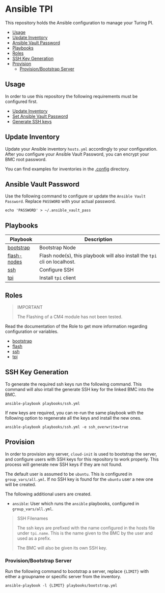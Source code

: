 # Ansible TPI

This repository holds the Ansible configuration to manage your Turing PI.

- [Usage](#usage)
- [Update Inventory](#update-inventory)
- [Ansible Vault Password](#ansible-vault-password)
- [Playbooks](#playbooks)
- [Roles](#roles)
- [SSH Key Generation](#ssh-key-generation)
- [Provision](#provision)
  - [Provision/Bootstrap Server](#provisionbootstrap-server)

## Usage

In order to use this repository the following requirements must be configured first.

<!-- no toc -->
- [Update Inventory](#update-inventory)
- [Set Ansible Vault Password](#ansible-vault-password)
- [Generate SSH keys](#ssh-key-generation)

## Update Inventory

Update your Ansible inventory `hosts.yml` accordingly to your configuration.
After you configure your Ansible Vault Password, you can encrypt your BMC root password.

You can find examples for inventories in the [.config](./.config) directory.

## Ansible Vault Password

Use the following command to configure or update the `Ansible Vault Password`.
Replace `PASSWORD` with your actual password.

```shell
echo 'PASSWORD' > ~/.ansible_vault_pass
```

## Playbooks

| Playbook                                   | Description                                                                |
| ------------------------------------------ | -------------------------------------------------------------------------- |
| [bootstrap](./playbooks/bootstrap.yml)     | Bootstrap Node                                                             |
| [flash-nodes](./playbooks/flash-nodes.yml) | Flash node(s), this playbook will also install the `tpi` cli on localhost. |
| [ssh](./playbooks/ssh.yml)                 | Configure SSH                                                              |
| [tpi](./playbooks/tpi.yml)                 | Install `tpi` client                                                       |

## Roles

> IMPORTANT
>
> The Flashing of a CM4 module has not been tested.

Read the documentation of the Role to get more information regarding configuration or variables.

- [bootstrap](./roles/bootstrap/README.md)
- [flash](./roles/flash/README.md)
- [ssh](./roles/ssh/)
- [tpi](./roles/tpi/README.md)

## SSH Key Generation

To generate the required ssh keys run the following command.
This command will also intall the generate SSH key for the linked BMC into the BMC.

```shell
ansible-playbook playbooks/ssh.yml
```

If new keys are required, you can re-run the same playbook with the following option to regenerate
all the keys and install the new ones.

```shell
ansible-playbook playbooks/ssh.yml -e ssh_overwrite=true
```

## Provision

In order to provision any server, `cloud-init` is used to bootstrap the server,
and configure users with SSH keys for this repository to work properly.
This process will generate new SSH keys if they are not found.

The default user is assumed to be `ubuntu`. This is configured in `group_vars/all.yml`.
If no SSH key is found for the `ubuntu` user a new one will be created.

The following additional users are created.

- `ansible`: User which runs the `ansible` playbooks, configured in `group_vars/all.yml`.

> SSH Filenames
>
> The ssh keys are prefixed with the name configured in the hosts file under `tpi.name`.
> This is the name given to the BMC by the user and used as a prefix.
>
> The BMC will also be given its own SSH key.

### Provision/Bootstrap Server

Run the following command to bootstrap a server, replace `{LIMIT}` with either a groupname
or specific server from the inventory.

```shell
ansible-playbook -l {LIMIT} playbooks/bootstrap.yml
```
